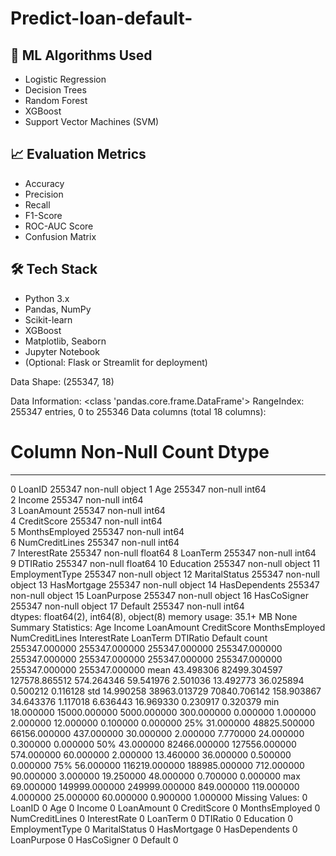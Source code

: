 # Predict-loan-default-

## 🧠 ML Algorithms Used

- Logistic Regression
- Decision Trees
- Random Forest
- XGBoost
- Support Vector Machines (SVM)

## 📈 Evaluation Metrics

- Accuracy
- Precision
- Recall
- F1-Score
- ROC-AUC Score
- Confusion Matrix

## 🛠️ Tech Stack

- Python 3.x
- Pandas, NumPy
- Scikit-learn
- XGBoost
- Matplotlib, Seaborn
- Jupyter Notebook
- (Optional: Flask or Streamlit for deployment)

Data Shape: (255347, 18)

Data Information:
<class 'pandas.core.frame.DataFrame'>
RangeIndex: 255347 entries, 0 to 255346
Data columns (total 18 columns):
 #   Column          Non-Null Count   Dtype  
---  ------          --------------   -----  
 0   LoanID          255347 non-null  object 
 1   Age             255347 non-null  int64  
 2   Income          255347 non-null  int64  
 3   LoanAmount      255347 non-null  int64  
 4   CreditScore     255347 non-null  int64  
 5   MonthsEmployed  255347 non-null  int64  
 6   NumCreditLines  255347 non-null  int64  
 7   InterestRate    255347 non-null  float64
 8   LoanTerm        255347 non-null  int64  
 9   DTIRatio        255347 non-null  float64
 10  Education       255347 non-null  object 
 11  EmploymentType  255347 non-null  object 
 12  MaritalStatus   255347 non-null  object 
 13  HasMortgage     255347 non-null  object 
 14  HasDependents   255347 non-null  object 
 15  LoanPurpose     255347 non-null  object 
 16  HasCoSigner     255347 non-null  object 
 17  Default         255347 non-null  int64  
dtypes: float64(2), int64(8), object(8)
memory usage: 35.1+ MB
None
Summary Statistics:   Age	Income	LoanAmount	CreditScore	MonthsEmployed	NumCreditLines	InterestRate	LoanTerm	DTIRatio	Default
count	255347.000000	255347.000000	255347.000000	255347.000000	255347.000000	255347.000000	255347.000000	255347.000000	255347.000000	255347.000000
mean	43.498306	82499.304597	127578.865512	574.264346	59.541976	2.501036	13.492773	36.025894	0.500212	0.116128
std	14.990258	38963.013729	70840.706142	158.903867	34.643376	1.117018	6.636443	16.969330	0.230917	0.320379
min	18.000000	15000.000000	5000.000000	300.000000	0.000000	1.000000	2.000000	12.000000	0.100000	0.000000
25%	31.000000	48825.500000	66156.000000	437.000000	30.000000	2.000000	7.770000	24.000000	0.300000	0.000000
50%	43.000000	82466.000000	127556.000000	574.000000	60.000000	2.000000	13.460000	36.000000	0.500000	0.000000
75%	56.000000	116219.000000	188985.000000	712.000000	90.000000	3.000000	19.250000	48.000000	0.700000	0.000000
max	69.000000	149999.000000	249999.000000	849.000000	119.000000	4.000000	25.000000	60.000000	0.900000	1.000000
Missing Values:
0
LoanID	0
Age	0
Income	0
LoanAmount	0
CreditScore	0
MonthsEmployed	0
NumCreditLines	0
InterestRate	0
LoanTerm	0
DTIRatio	0
Education	0
EmploymentType	0
MaritalStatus	0
HasMortgage	0
HasDependents	0
LoanPurpose	0
HasCoSigner	0
Default	0
